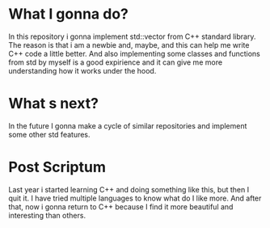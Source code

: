 # What I gonna do?
In this repository i gonna implement std::vector from C++ standard library. 
The reason is that i am a newbie and, maybe, and this can help me write C++ code a little better.
And also implementing some classes and functions from std by myself is a good expirience
and it can give me more understanding how it works under the hood.
# What s next?
In the future I gonna make a cycle of similar repositories and implement some other std features.
# Post Scriptum
Last year i started learning C++ and doing something like this, but then I quit it.
I have tried multiple languages to know what do I like more.
And after that, now i gonna return to C++ because I find it more beautiful and interesting than others.
